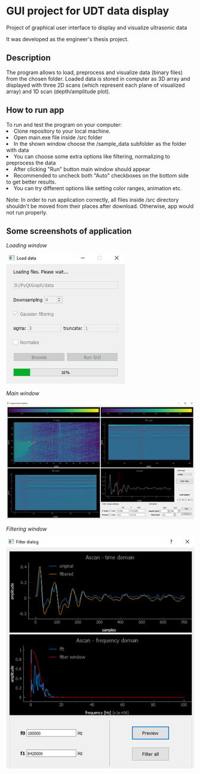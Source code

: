 <h1>GUI project for UDT data display</h1>

<p>Project of graphical user interface to display and visualize ultrasonic data</p>
It was developed as the engineer's thesis project.

<h2>Description</h2>
The program allows to load, preprocess and visualize data (binary files) from the chosen folder. Loaded data is stored in computer as 3D array and displayed with three 2D scans (which represent each plane of visualized array) and 1D scan (depth/amplitude plot).

<h2>How to run app</h2>
To run and test the program on your computer:
<li> Clone repository to your local machine.
<li> Open main.exe file inside /src folder
<li> In the shown window choose the /sample_data subfolder as the folder with data
<li> You can choose some extra options like filtering, normalizing to preprocess the data
<li> After clicking "Run" button main window should appear
<li> Recommended to uncheck both "Auto" checkboxes on the bottom side to get better results.
<li> You can try different options like setting color ranges, animation etc.

Note: In order to run application correctly, all files inside /src directory shouldn't be moved from their places after download. Otherwise, app would not run properly.

<h2>Some screenshots of application</h2>
<p><i>Loading window</i></p>
<img
  src="/img/loading-window.png"
  alt="Failed load the image">
  
<p><i>Main window</i></p>
<img
  src="/img/main-window.png"
  alt="Failed load the image">
  
<p><i>Filtering window</i></p>
<img
  src="/img/filtering-window.png"
  alt="Failed load the image">
